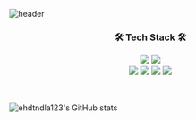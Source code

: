 
<!--
**ehdtndla123/ehdtndla123** is a ✨ _special_ ✨ repository because its `README.md` (this file) appears on your GitHub profile.

Here are some ideas to get you started:

- 🔭 I’m currently working on ...
- 🌱 I’m currently learning ...
- 👯 I’m looking to collaborate on ...
- 🤔 I’m looking for help with ...
- 💬 Ask me about ...
- 📫 How to reach me: ...
- 😄 Pronouns: ...
- ⚡ Fun fact: ...
-->

![header](https://capsule-render.vercel.app/api?type=soft&color=auto&height=150&section=header&text=Dongsoo,Chang&fontSize=70&animation=twinkling)

<h3 align="center">🛠 Tech Stack 🛠</h3>

<p align="center">
  <img src="https://img.shields.io/badge/Java-007396?style=for-the-badge&logo=Java&logoColor=white">
  <img src="https://img.shields.io/badge/Python-3766AB?style=for-the-badge&logo=Python&logoColor=white">
  <br>

  <img src="https://img.shields.io/badge/Spring-6DB33F?style=for-the-badge&logo=Spring&logoColor=white">
  <img src="https://img.shields.io/badge/SpringBoot-6DB33F?style=for-the-badge&logo=SpringBoot&logoColor=white">
 <!-- <img src="https://img.shields.io/badge/Django-092E20?style=for-the-badge&logo=django&logoColor=white"> 

  <br>

  <img src="https://img.shields.io/badge/Mysql-4479A1?style=for-the-badge&logo=mysql&logoColor=white"> 
  <img src="https://img.shields.io/badge/Postgresql-003545?style=for-the-badge&logo=postgresql&logoColor=white"> 
  <br>

-->

  <img src="https://img.shields.io/badge/AWS-232F3E?style=for-the-badge&logo=amazonaws&logoColor=white"> 
  <img src="https://img.shields.io/badge/Docker-2496ED?style=for-the-badge&logo=Docker&logoColor=white"> 
  <!--
  <img src="https://img.shields.io/badge/Jenkins-D24939?style=for-the-badge&logo=Jenkins&logoColor=white">
  <br>
  -->
  <img src="https://img.shields.io/badge/github-181717?style=for-the-badge&logo=github&logoColor=white">
  <img src="https://img.shields.io/badge/git-F05032?style=for-the-badge&logo=git&logoColor=white">
  <br>
  <br>
  <br>
  
![ehdtndla123's GitHub stats](https://github-readme-stats.vercel.app/api?username=ehdtndla123&&count_private=true&show_icons=true&theme=dark&custom_title=Dongsoo's_Coding_Life)

</p>
